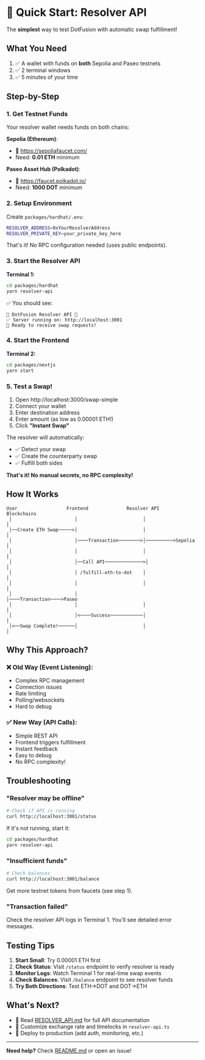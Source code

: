 # 🚀 Quick Start: Resolver API

The **simplest** way to test DotFusion with automatic swap fulfillment!

## What You Need

1. ✅ A wallet with funds on **both** Sepolia and Paseo testnets
2. ✅ 2 terminal windows
3. ✅ 5 minutes of your time

## Step-by-Step

### 1. Get Testnet Funds

Your resolver wallet needs funds on both chains:

**Sepolia (Ethereum)**:
- 🔗 https://sepoliafaucet.com/
- Need: **0.01 ETH** minimum

**Paseo Asset Hub (Polkadot)**:
- 🔗 https://faucet.polkadot.io/
- Need: **1000 DOT** minimum

### 2. Setup Environment

Create `packages/hardhat/.env`:

```bash
RESOLVER_ADDRESS=0xYourResolverAddress
RESOLVER_PRIVATE_KEY=your_private_key_here
```

That's it! No RPC configuration needed (uses public endpoints).

### 3. Start the Resolver API

**Terminal 1:**
```bash
cd packages/hardhat
yarn resolver-api
```

✅ You should see:
```
🚀 DotFusion Resolver API 🚀
✅ Server running on: http://localhost:3001
📡 Ready to receive swap requests!
```

### 4. Start the Frontend

**Terminal 2:**
```bash
cd packages/nextjs
yarn start
```

### 5. Test a Swap!

1. Open http://localhost:3000/swap-simple
2. Connect your wallet
3. Enter destination address
4. Enter amount (as low as 0.00001 ETH!)
5. Click **"Instant Swap"**

The resolver will automatically:
- ✅ Detect your swap
- ✅ Create the counterparty swap
- ✅ Fulfill both sides

**That's it! No manual secrets, no RPC complexity!**

## How It Works

```
User                  Frontend              Resolver API           Blockchains
 │                       │                        │                    │
 │──Create ETH Swap─────>│                        │                    │
 │                       │────Transaction────────>│──────────>Sepolia  │
 │                       │                        │                    │
 │                       │──Call API──────────────>│                   │
 │                       │ /fulfill-eth-to-dot    │                   │
 │                       │                        │                    │
 │                       │                        │────Transaction────>Paseo
 │                       │                        │                    │
 │                       │<────Success────────────│                   │
 │<──Swap Complete!──────│                        │                    │
```

## Why This Approach?

### ❌ Old Way (Event Listening):
- Complex RPC management
- Connection issues
- Rate limiting
- Polling/websockets
- Hard to debug

### ✅ New Way (API Calls):
- Simple REST API
- Frontend triggers fulfillment
- Instant feedback
- Easy to debug
- No RPC complexity!

## Troubleshooting

### "Resolver may be offline"
```bash
# Check if API is running
curl http://localhost:3001/status
```

If it's not running, start it:
```bash
cd packages/hardhat
yarn resolver-api
```

### "Insufficient funds"
```bash
# Check balances
curl http://localhost:3001/balance
```

Get more testnet tokens from faucets (see step 1).

### "Transaction failed"
Check the resolver API logs in Terminal 1. You'll see detailed error messages.

## Testing Tips

1. **Start Small**: Try 0.00001 ETH first
2. **Check Status**: Visit `/status` endpoint to verify resolver is ready
3. **Monitor Logs**: Watch Terminal 1 for real-time swap events
4. **Check Balances**: Visit `/balance` endpoint to see resolver funds
5. **Try Both Directions**: Test ETH→DOT and DOT→ETH

## What's Next?

- 📖 Read [RESOLVER_API.md](./RESOLVER_API.md) for full API documentation
- 🔧 Customize exchange rate and timelocks in `resolver-api.ts`
- 🚀 Deploy to production (add auth, monitoring, etc.)

---

**Need help?** Check [README.md](./README.md) or open an issue!


